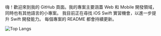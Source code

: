 嗨！歡迎來到我的 GitHub 頁面。我的專案主要涵蓋 Web 和 Mobile 開發領域，同時也有其他語言的小專案。
我目前正在尋找 iOS Swift 實習機會，以進一步提升 Swift 開發能力。
每個專案的 README 都會持續更新。

![Top Langs](https://github-readme-stats.vercel.app/api/top-langs/?username=yuxnzs&hide=html,css,scss&langs_count=10&layout=compact)
